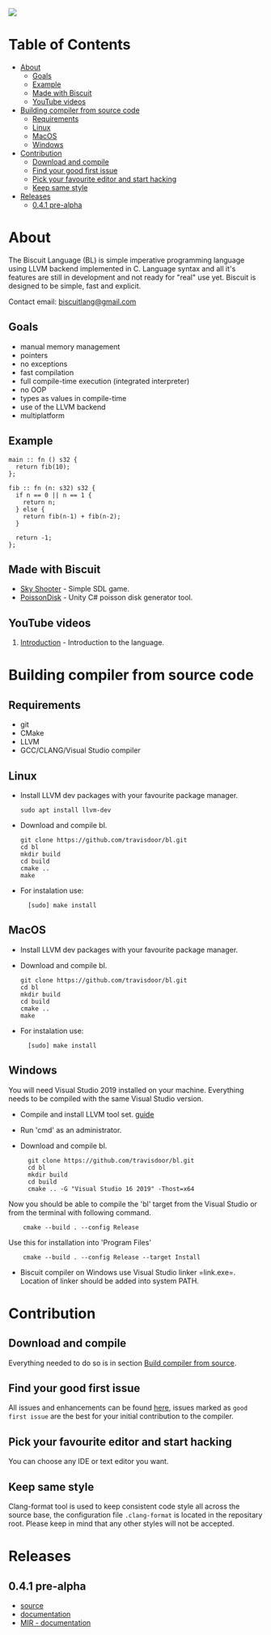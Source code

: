 <a href="https://www.paypal.com/cgi-bin/webscr?cmd=_s-xclick&hosted_button_id=BRSWZ2U7A2TXG&source=url"><img src="https://img.shields.io/badge/Donate-PayPal-green.svg"></a>


# Table of Contents

-   [About](#org7fd9e9a)
    -   [Goals](#org5b420a3)
    -   [Example](#orga80def3)
    -   [Made with Biscuit](#org3f1eec7)
    -   [YouTube videos](#org9cd8e97)
-   [Building compiler from source code ](#org9fc23e7)
    -   [Requirements](#orge834d13)
    -   [Linux](#org40fd2aa)
    -   [MacOS](#org553484e)
    -   [Windows](#org9e6eedd)
-   [Contribution](#org7db05af)
    -   [Download and compile](#orgc50941b)
    -   [Find your good first issue](#orgb2ff05c)
    -   [Pick your favourite editor and start hacking](#org2fe26c4)
    -   [Keep same style](#org54801e2)
-   [Releases](#orgf2f2348)
    -   [0.4.1 pre-alpha](#org17130b2)


<a id="org7fd9e9a"></a>

# About

The Biscuit Language (BL) is simple imperative programming language using LLVM backend implemented in C. Language syntax and all it's features are still in development and not ready for "real" use yet. Biscuit is designed to be simple, fast and explicit.

Contact email: [biscuitlang@gmail.com](mailto:biscuitlang@gmail.com)


<a id="org5b420a3"></a>

## Goals

-   manual memory management
-   pointers
-   no exceptions
-   fast compilation
-   full compile-time execution (integrated interpreter)
-   no OOP
-   types as values in compile-time
-   use of the LLVM backend
-   multiplatform


<a id="orga80def3"></a>

## Example

    main :: fn () s32 {
      return fib(10);
    };
    
    fib :: fn (n: s32) s32 {
      if n == 0 || n == 1 {
        return n;
      } else {
        return fib(n-1) + fib(n-2);
      }
    
      return -1;
    };


<a id="org3f1eec7"></a>

## Made with Biscuit

-   [Sky Shooter](https://github.com/travisdoor/skyshooter) - Simple SDL game.
-   [PoissonDisk](https://github.com/travisdoor/PoissonDisk) - Unity C# poisson disk generator tool.


<a id="org9cd8e97"></a>

## YouTube videos

1.  [Introduction](https://www.youtube.com/watch?v=4UNTkqYakgI&t=22s) - Introduction to the language.


<a id="org9fc23e7"></a>

# Building compiler from source code <a id="org81a19ea"></a>


<a id="orge834d13"></a>

## Requirements

-   git
-   CMake
-   LLVM
-   GCC/CLANG/Visual Studio compiler


<a id="org40fd2aa"></a>

## Linux

-   Install LLVM dev packages with your favourite package manager.
    
		sudo apt install llvm-dev

-   Download and compile bl.
    
        git clone https://github.com/travisdoor/bl.git
        cd bl
        mkdir build
        cd build
        cmake ..
        make

- For instalation use: 

		[sudo] make install


<a id="org553484e"></a>

## MacOS

-   Install LLVM dev packages with your favourite package manager.
-   Download and compile bl.
    
        git clone https://github.com/travisdoor/bl.git
        cd bl
        mkdir build
        cd build
        cmake ..
        make

- For instalation use: 

		[sudo] make install


<a id="org9e6eedd"></a>

## Windows

You will need Visual Studio 2019 installed on your machine. Everything needs to be compiled with the same Visual Studio version.

- Compile and install LLVM tool set. [guide](https://llvm.org/docs/GettingStartedVS.html)
- Run 'cmd' as an administrator.
- Download and compile bl.

		git clone https://github.com/travisdoor/bl.git
		cd bl
		mkdir build
		cd build
		cmake .. -G "Visual Studio 16 2019" -Thost=x64

Now you should be able to compile the 'bl' target from the Visual Studio or from the terminal with following command.

		cmake --build . --config Release
     
Use this for installation into 'Program Files'

		cmake --build . --config Release --target Install

- Biscuit compiler on Windows use Visual Studio linker =link.exe=. Location of linker should be added into system PATH.


<a id="org7db05af"></a>

# Contribution


<a id="orgc50941b"></a>

## Download and compile

Everything needed to do so is in section [Build compiler from source](#org81a19ea).


<a id="orgb2ff05c"></a>

## Find your good first issue

All issues and enhancements can be found [here](https://github.com/travisdoor/bl/issues), issues marked as `good first issue` are the best for your initial contribution to the compiler.


<a id="org2fe26c4"></a>

## Pick your favourite editor and start hacking

You can choose any IDE or text editor you want.


<a id="org54801e2"></a>

## Keep same style

Clang-format tool is used to keep consistent code style all across the source base, the configuration file `.clang-format` is located in the repositary root. Please keep in mind that any other styles will not be accepted.


<a id="orgf2f2348"></a>

# Releases


<a id="org17130b2"></a>

## 0.4.1 pre-alpha

-   [source](https://github.com/travisdoor/bl)
-   [documentation](documentation.html)
-   [MIR - documentation](MIR.html)

